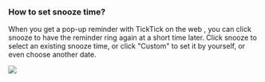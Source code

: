 ### How to set snooze time?

When you get a pop-up reminder with TickTick on the web , you can click snooze to have the reminder ring again at a short time later. Click snooze to select an existing snooze time, or click "Custom" to set it by yourself, or even choose another date.

![](../../../images/ticktick-web-version/task/2.6.21.png)

